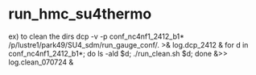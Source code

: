 # run_hmc_su4thermo

ex) to clean the dirs
dcp -v -p conf_nc4nf1_2412_b1* /p/lustre1/park49/SU4_sdm/run_gauge_conf/. >& log.dcp_2412 &
for d in conf_nc4nf1_2412_b1*; do ls -ald $d; ./run_clean.sh $d; done &>> log.clean_070724 &